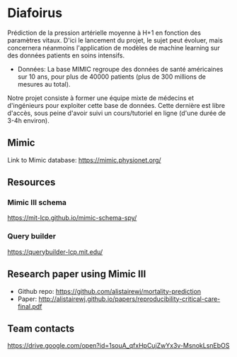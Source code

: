 # Diafoirus

Prédiction de la pression artérielle moyenne à H+1 en fonction des paramètres vitaux. D'ici le lancement du projet, le sujet peut évoluer, mais concernera néanmoins l'application de modèles de machine learning sur des données patients en soins intensifs. 

- Données: La base MIMIC regroupe des données de santé américaines sur 10 ans, pour plus de 40000 patients (plus de 300 millions de mesures au total). 

Notre projet consiste à former une équipe mixte de médecins et d'ingénieurs pour exploiter cette base de données. Cette dernière est libre d'accès, sous peine d'avoir suivi un cours/tutoriel en ligne (d'une durée de 3-4h environ). 

## Mimic
Link to Mimic database: https://mimic.physionet.org/

## Resources
### Mimic III schema
https://mit-lcp.github.io/mimic-schema-spy/

### Query builder
https://querybuilder-lcp.mit.edu/

## Research paper using Mimic III
- Github repo: https://github.com/alistairewj/mortality-prediction
- Paper: http://alistairewj.github.io/papers/reproducibility-critical-care-final.pdf

## Team contacts
https://drive.google.com/open?id=1souA_qfxHpCujZwYx3v-MsnokLsnEbOS
